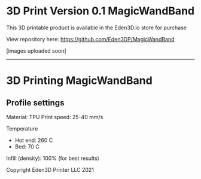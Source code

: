# 3D Print Version 0.1 MagicWandBand
This 3D printable product is available in the Eden3D.io store for purchase

View repository here: https://github.com/Eden3DP/MagicWandBand


[images uploaded soon]



-----------------------------------------------
# 3D Printing MagicWandBand


Profile settings
---

Material: TPU
Print speed: 25-40 mm/s

Temperature
- Hot end: 260 C
- Bed: 70 C

Infill (density): 100% (for best results)




Copyright Eden3D Printer LLC 2021
